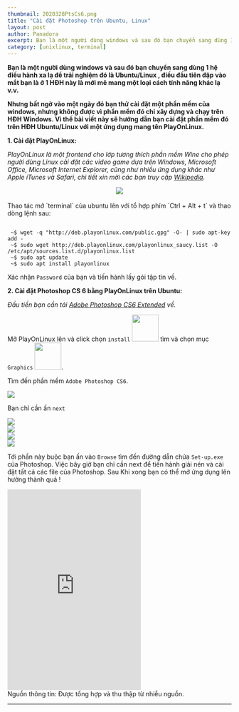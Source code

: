 ```yaml
---
thumbnail: 2020328PtsCs6.png
title: "Cài đặt Photoshop trên Ubuntu, Linux"
layout: post
author: Panadora
excerpt: Bạn là một người dùng windows và sau đó bạn chuyển sang dùng 1 hệ điều hành xa lạ để trải nghiệm đó là Ubuntu/Linux , điều đầu tiên đập vào mắt bạn là ở 1 HĐH này là mới mẽ mang một loại cách tính năng khác lạ v.v.
category: [unixlinux, terminal]
---
```


**Bạn là một người dùng windows và sau đó bạn chuyển sang dùng 1 hệ điều hành xa lạ để trải nghiệm đó là Ubuntu/Linux , điều đầu tiên đập vào mắt bạn là ở 1 HĐH này là mới mẽ mang một loại cách tính năng khác lạ v.v.**

**Nhưng bất ngờ vào một ngày đó bạn thử cài đặt một phần mềm của windows, nhưng không được vì phần mềm đó chỉ xây dựng và chạy trên HĐH Windows. Vì thế bài viết này sẽ hướng dẫn bạn cài đặt phần mềm đó trên HĐH Ubuntu/Linux với một ứng dụng mang tên PlayOnLinux.**

**1. Cài đặt PlayOnLinux:**

*PlayOnLinux là một frontend cho lớp tương thích phần mềm Wine cho phép người dùng Linux cài đặt các video game dựa trên Windows, Microsoft Office, Microsoft Internet Explorer, cũng như nhiều ứng dụng khác như Apple iTunes và Safari, chi tiết xin mời các bạn truy cập <a href="https://vi.wikipedia.org/wiki/PlayOnLinux">Wikipedia</a>.*

<center><img class="img-thumbnail" src="{{site.baseurl}}/image/reviewAppPlayOnLinux.png"></center>
<br>
Thao tác mở `terminal` của ubuntu lên với tổ hợp phím `Ctrl + Alt + t` và thao dòng lệnh sau:

```terminal

 ~$ wget -q "http://deb.playonlinux.com/public.gpg" -O- | sudo apt-key add -
 ~$ sudo wget http://deb.playonlinux.com/playonlinux_saucy.list -O /etc/apt/sources.list.d/playonlinux.list
 ~$ sudo apt update
 ~$ sudo apt install playonlinux

```
Xác nhận `Password` của bạn và tiến hành lấy gói tập tin về.

**2. Cài đặt Photoshop CS 6 bằng PlayOnLinux trên Ubuntu:**

*Đầu tiền bạn cần tải <a href="https://drive.google.com/file/d/1DD6PB5qzPMHD6FICQHCPHrlUwtRZt7E7/view">Adobe Photoshop CS6 Extended</a> về.*

Mở PlayOnLinux lên và click chọn `install` <img class="img-thumbnail" src="{{site.baseurl}}/image/choose_install.png" width="60"> tìm và chọn mục `Graphics` <img class="img-thumbnail" src="{{site.baseurl}}/image/Type_Graphics.png" width="60">.

Tìm đến phần mềm `Adobe Photoshop CS6`.

<img class="img-thumbnail" src="{{site.baseurl}}/image/app_ptscs6_pbp.png"> <br>

Bạn chỉ cần ấn `next`

<img class="img-thumbnail" src="{{site.baseurl}}/image/pts1.png"> <br>
<img class="img-thumbnail" src="{{site.baseurl}}/image/pts2.png"> <br>
<img class="img-thumbnail" src="{{site.baseurl}}/image/pts3.png"> <br>
<img class="img-thumbnail" src="{{site.baseurl}}/image/pts4.png"> <br>

Tới phần này buộc bạn ấn vào `Browse` tìm đến đường dẫn chứa `Set-up.exe` của Photoshop. Việc bây giờ bạn chỉ cần next để tiến hành giải nén và cài đặt tất cả các file của Photoshop. Sau Khi xong bạn có thể mở ứng dụng lên hưởng thành quả !

<iframe class="embed-responsive embed-responsive-21by9" height="450" src="https://www.youtube.com/embed/--bkO_K8YAc" frameborder="0" allow="accelerometer; autoplay; encrypted-media; gyroscope; picture-in-picture" allowfullscreen></iframe>
<br>
Nguồn thông tin: Được tổng hợp và thu thập từ nhiều nguồn.
<hr>
<br>
